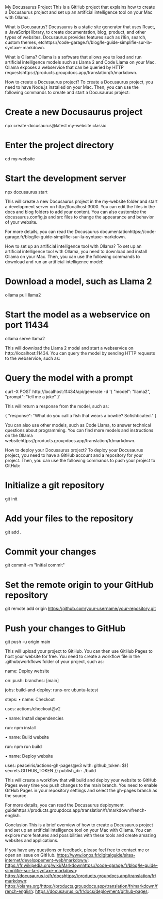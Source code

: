 My Docusaurus Project
This is a GitHub project that explains how to create a Docusaurus project and set up an artificial intelligence tool on your Mac with Ollama.

What is Docusaurus?
Docusaurus is a static site generator that uses React, a JavaScript library, to create documentation, blog, product, and other types of websites. Docusaurus provides features such as i18n, search, custom themes, etchttps://code-garage.fr/blog/le-guide-simplifie-sur-la-syntaxe-markdown.

What is Ollama?
Ollama is a software that allows you to load and run artificial intelligence models such as Llama 2 and Code Llama on your Mac. Ollama exposes a webservice that can be queried by HTTP requestshttps://products.groupdocs.app/translation/fr/markdown.

How to create a Docusaurus project?
To create a Docusaurus project, you need to have Node.js installed on your Mac. Then, you can use the following commands to create and start a Docusaurus project:

# Create a new Docusaurus project
npx create-docusaurus@latest my-website classic

# Enter the project directory
cd my-website

# Start the development server
npx docusaurus start

This will create a new Docusaurus project in the my-website folder and start a development server on http://localhost:3000. You can edit the files in the docs and blog folders to add your content. You can also customize the docusaurus.config.js and src files to change the appearance and behavior of your website.

For more details, you can read the Docusaurus documentationhttps://code-garage.fr/blog/le-guide-simplifie-sur-la-syntaxe-markdown.

How to set up an artificial intelligence tool with Ollama?
To set up an artificial intelligence tool with Ollama, you need to download and install Ollama on your Mac. Then, you can use the following commands to download and run an artificial intelligence model:

# Download a model, such as Llama 2
ollama pull llama2

# Start the model as a webservice on port 11434
ollama serve llama2

This will download the Llama 2 model and start a webservice on http://localhost:11434. You can query the model by sending HTTP requests to the webservice, such as:

# Query the model with a prompt
curl -X POST http://localhost:11434/api/generate -d '{
"model": "llama2",
"prompt": "tell me a joke"
}'

This will return a response from the model, such as:

{
"response": "What do you call a fish that wears a bowtie? Sofishticated."
}

You can also use other models, such as Code Llama, to answer technical questions about programming. You can find more models and instructions on the Ollama websitehttps://products.groupdocs.app/translation/fr/markdown.

How to deploy your Docusaurus project?
To deploy your Docusaurus project, you need to have a GitHub account and a repository for your project. Then, you can use the following commands to push your project to GitHub:

# Initialize a git repository
git init

# Add your files to the repository
git add .

# Commit your changes
git commit -m "Initial commit"

# Set the remote origin to your GitHub repository
git remote add origin https://github.com/your-username/your-repository.git

# Push your changes to GitHub
git push -u origin main

This will upload your project to GitHub. You can then use GitHub Pages to host your website for free. You need to create a workflow file in the .github/workflows folder of your project, such as:

name: Deploy website

on:
push:
branches: [main]

jobs:
build-and-deploy:
runs-on: ubuntu-latest

steps:
•  name: Checkout

uses: actions/checkout@v2

•  name: Install dependencies

run: npm install

•  name: Build website

run: npm run build

•  name: Deploy website

uses: peaceiris/actions-gh-pages@v3
with:
github_token: ${{ secrets.GITHUB_TOKEN }}
publish_dir: ./build

This will create a workflow that will build and deploy your website to GitHub Pages every time you push changes to the main branch. You need to enable GitHub Pages in your repository settings and select the gh-pages branch as the source.

For more details, you can read the Docusaurus deployment guidehttps://products.groupdocs.app/translation/fr/markdown/french-english.

Conclusion
This is a brief overview of how to create a Docusaurus project and set up an artificial intelligence tool on your Mac with Ollama. You can explore more features and possibilities with these tools and create amazing websites and applications.

If you have any questions or feedback, please feel free to contact me or open an issue on GitHub. https://www.ionos.fr/digitalguide/sites-internet/developpement-web/markdown/:
https://fr.wikipedia.org/wiki/Markdownhttps://code-garage.fr/blog/le-guide-simplifie-sur-la-syntaxe-markdown:
https://docusaurus.io/fr/docshttps://products.groupdocs.app/translation/fr/markdown:
https://olama.org/https://products.groupdocs.app/translation/fr/markdown/french-english:
https://docusaurus.io/fr/docs/deployment/github-pages:
